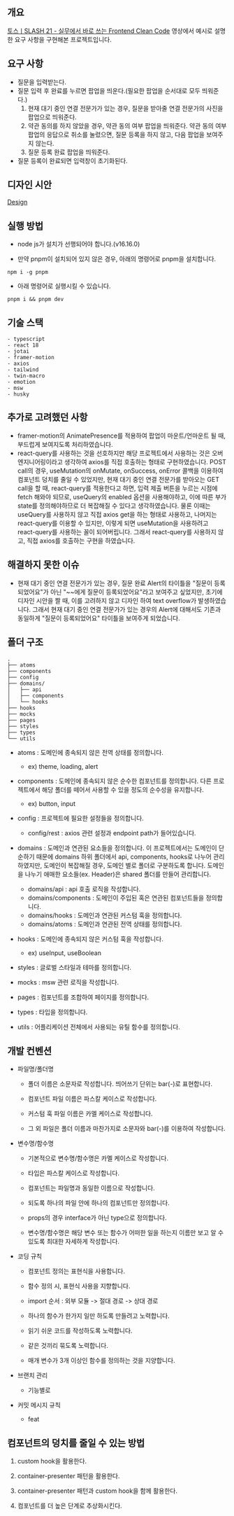 ## 개요

[토스ㅣSLASH 21 - 실무에서 바로 쓰는 Frontend Clean Code](https://www.youtube.com/watch?v=edWbHp_k_9Y) 영상에서 예시로 설명한 요구 사항을 구현해본 프로젝트입니다.

## 요구 사항

- 질문을 입력받는다.
- 질문 입력 후 완료를 누르면 팝업을 띄운다.(필요한 팝업을 순서대로 모두 띄워준다.)
   1. 현재 대기 중인 연결 전문가가 있는 경우, 질문을 받아줄 연결 전문가의 사진을 팝업으로 띄워준다.
   2. 약관 동의를 하지 않았을 경우, 약관 동의 여부 팝업을 띄워준다. 약관 동의 여부 팝업의 응답으로 취소를 눌렀으면, 질문 등록을 하지 않고, 다음 팝업을 보여주지 않는다.
   3. 질문 등록 완료 팝업을 띄워준다.
- 질문 등록이 완료되면 입력창이 초기화된다.

## 디자인 시안

[Design](https://www.figma.com/file/oDhME9M41AV9hbVPBt7BHs/slash-2021-clean-code?node-id=0%3A1&t=3D0uiDEVxqr36OIP-1)

## 실행 방법

- node js가 설치가 선행되어야 합니다.(v16.16.0)

- 만약 pnpm이 설치되어 있지 않은 경우, 아래의 명령어로 pnpm을 설치합니다.

```shell
npm i -g pnpm
```

- 아래 명령어로 실행시킬 수 있습니다.

```shell
pnpm i && pnpm dev
```

## 기술 스택

```
- typescript
- react 18
- jotai
- framer-motion
- axios
- tailwind
- twin-macro
- emotion
- msw
- husky
```

## 추가로 고려했던 사항

- framer-motion의 AnimatePresence를 적용하여 팝업이 마운트/언마운트 될 때, 부드럽게 보여지도록 처리하였습니다.
- react-query를 사용하는 것을 선호하지만 해당 프로젝트에서 사용하는 것은 오버 엔지니어링이라고 생각하여 axios를 직접 호출하는 형태로 구현하였습니다. POST call의 경우, useMutation의 onMutate, onSuccess, onError 콜백을 이용하여 컴포넌트 덩치를 줄일 수 있었지만, 현재 대기 중인 연결 전문가를 받아오는 GET call을 할 때, react-query를 적용한다고 하면, 입력 제출 버튼을 누르는 시점에 fetch 해와야 되므로, useQuery의 enabled 옵션을 사용해야하고, 이에 따른 부가 state를 정의해야하므로 더 복잡해질 수 있다고 생각하였습니다. 물론 이때는 useQuery를 사용하지 않고 직접 axios get을 하는 형태로 사용하고, 나머지는 react-query를 이용할 수 있지만, 이렇게 되면 useMutation을 사용하려고 react-query를 사용하는 꼴이 되어버립니다. 그래서 react-query를 사용하지 않고, 직접 axios를 호출하는 구현을 하였습니다.
## 해결하지 못한 이슈

- 현재 대기 중인 연결 전문가가 있는 경우, 질문 완료 Alert의 타이틀을 "질문이 등록되었어요"가 아닌 "~~에게 질문이 등록되었어요"라고 보여주고 싶었지만, 초기에 디자인 시안을 짤 때, 이를 고려하지 않고 디자인 하여 text overflow가 발생하였습니다. 그래서 현재 대기 중인 연결 전문가가 있는 경우의 Alert에 대해서도 기존과 동일하게 "질문이 등록되었어요" 타이틀을 보여주게 되었습니다.

## 폴더 구조

```
.
├── atoms
├── components
├── config
├── domains/
│   ├── api
│   ├── components
│   └── hooks
├── hooks
├── mocks
├── pages
├── styles
├── types
└── utils
```

- atoms : 도메인에 종속되지 않은 전역 상태를 정의합니다.

  - ex) theme, loading, alert

- components : 도메인에 종속되지 않은 순수한 컴포넌트를 정의합니다. 다른 프로젝트에서 해당 폴더를 떼어서 사용할 수 있을 정도의 순수성을 유지합니다.

  - ex) button, input

- config : 프로젝트에 필요한 설정들을 정의합니다.

  - config/rest : axios 관련 설정과 endpoint path가 들어있습니다.

- domains : 도메인과 연관된 요소들을 정의합니다. 이 프로젝트에서는 도메인이 단순하기 때문에 domains 하위 폴더에서 api, components, hooks로 나누어 관리하였지만, 도메인이 복잡해질 경우, 도메인 별로 폴더로 구분하도록 합니다. 도메인을 나누기 애매한 요소들(ex. Header)은 shared 폴더를 만들어 관리합니다.

  - domains/api : api 호출 로직을 작성합니다.
  - domains/components : 도메인이 주입된 혹은 연관된 컴포넌트들을 정의합니다.
  - domains/hooks : 도메인과 연관된 커스텀 훅을 정의합니다.
  - domains/atoms : 도메인과 연관된 전역 상태를 정의합니다.

- hooks : 도메인에 종속되지 않은 커스텀 훅을 작성합니다.

  - ex) useInput, useBoolean

- styles : 글로벌 스타일과 테마를 정의합니다.

- mocks : msw 관련 로직을 작성합니다.

- pages : 컴포넌트를 조합하여 페이지를 정의합니다.

- types : 타입을 정의합니다.

- utils : 어플리케이션 전체에서 사용되는 유틸 함수를 정의합니다.

## 개발 컨벤션

- 파일명/폴더명

  - 폴더 이름은 소문자로 작성합니다. 띄어쓰기 단위는 bar(-)로 표현합니다.

  - 컴포넌트 파일 이름은 파스칼 케이스로 작성합니다.

  - 커스텀 훅 파일 이름은 카멜 케이스로 작성합니다.

  - 그 외 파일은 폴더 이름과 마찬가지로 소문자와 bar(-)를 이용하여 작성합니다.

- 변수명/함수명

  - 기본적으로 변수명/함수명은 카멜 케이스로 작성합니다.

  - 타입은 파스칼 케이스로 작성합니다.

  - 컴포넌트는 파일명과 동일한 이름으로 작성합니다.

  - 되도록 하나의 파일 안에 하나의 컴포넌트만 정의합니다.

  - props의 경우 interface가 아닌 type으로 정의합니다.

  - 변수명/함수명은 해당 변수 또는 함수가 어떠한 일을 하는지 이름만 보고 알 수 있도록 최대한 자세하게 작성합니다.

- 코딩 규칙

  - 컴포넌트 정의는 표현식을 사용합니다.

  - 함수 정의 시, 표현식 사용을 지향합니다.

  - import 순서 : 외부 모듈 -> 절대 경로 -> 상대 경로

  - 하나의 함수가 한가지 일만 하도록 만들려고 노력합니다.

  - 읽기 쉬운 코드를 작성하도록 노력합니다.

  - 같은 것끼리 묶도록 노력합니다.

  - 매개 변수가 3개 이상인 함수를 정의하는 것을 지양합니다.

- 브랜치 관리
   - 기능별로 
- 커밋 메시지 규칙
   - feat

## 컴포넌트의 덩치를 줄일 수 있는 방법

1. custom hook을 활용한다.

2. container-presenter 패턴을 활용한다.

3. container-presenter 패턴과 custom hook을 함께 활용한다.

4. 컴포넌트를 더 높은 단계로 추상화시킨다.